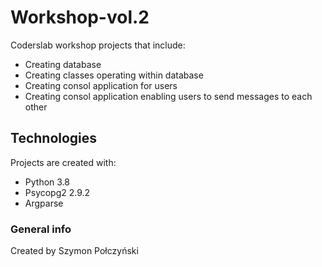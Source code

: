 # Workshop-vol.2
Coderslab workshop projects that include:
* Creating database
* Creating classes operating within database
* Creating consol application for users
* Creating consol application enabling users to send messages to each other
## Technologies
Projects are created with:
* Python 3.8
* Psycopg2 2.9.2
* Argparse
### General info
Created by Szymon Połczyński
